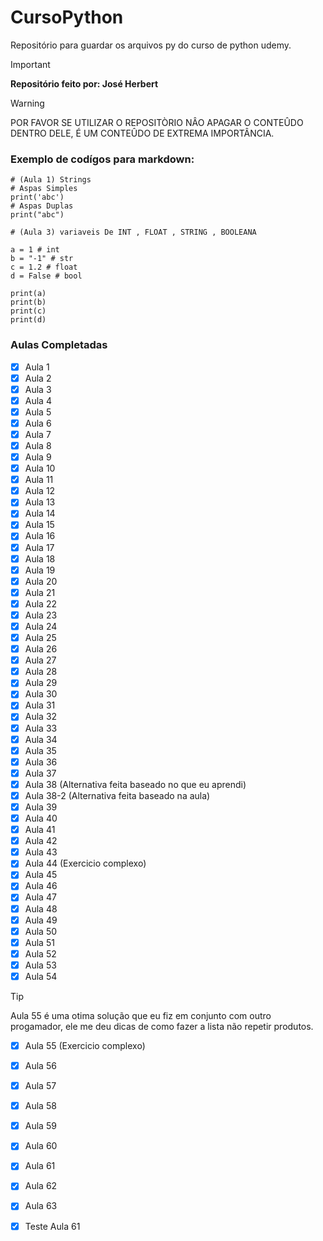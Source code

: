 # CursoPython

Repositório para guardar os arquivos py do curso de python udemy.
> [!IMPORTANT]
> **Repositório feito por: José Herbert**

> [!WARNING]
> POR FAVOR SE UTILIZAR O REPOSITÒRIO NÂO APAGAR O CONTEÛDO DENTRO DELE,
> É UM CONTEÛDO DE EXTREMA IMPORTÂNCIA.

### Exemplo de codígos para markdown:
```
# (Aula 1) Strings
# Aspas Simples
print('abc')
# Aspas Duplas
print("abc")
```
```
# (Aula 3) variaveis De INT , FLOAT , STRING , BOOLEANA

a = 1 # int
b = "-1" # str
c = 1.2 # float
d = False # bool

print(a)
print(b)
print(c)
print(d)
```

### Aulas Completadas

- [x] Aula 1
- [x] Aula 2
- [x] Aula 3 
- [x] Aula 4
- [x] Aula 5
- [x] Aula 6
- [x] Aula 7
- [x] Aula 8
- [x] Aula 9
- [x] Aula 10
- [x] Aula 11
- [x] Aula 12
- [x] Aula 13
- [x] Aula 14
- [x] Aula 15
- [x] Aula 16
- [x] Aula 17
- [x] Aula 18
- [x] Aula 19
- [x] Aula 20
- [x] Aula 21
- [x] Aula 22
- [x] Aula 23
- [x] Aula 24
- [x] Aula 25
- [x] Aula 26
- [x] Aula 27
- [x] Aula 28
- [x] Aula 29
- [x] Aula 30
- [x] Aula 31
- [x] Aula 32
- [x] Aula 33
- [x] Aula 34
- [x] Aula 35
- [x] Aula 36
- [x] Aula 37
- [x] Aula 38   (Alternativa feita baseado no que eu aprendi)
- [x] Aula 38-2 (Alternativa feita baseado na aula)
- [x] Aula 39
- [x] Aula 40
- [x] Aula 41
- [x] Aula 42
- [x] Aula 43
- [x] Aula 44   (Exercicio complexo)
- [x] Aula 45
- [x] Aula 46
- [x] Aula 47
- [x] Aula 48
- [x] Aula 49
- [x] Aula 50
- [x] Aula 51
- [x] Aula 52
- [x] Aula 53
- [x] Aula 54

> [!TIP]
> Aula 55 é uma otima solução que eu fiz em conjunto com outro progamador,
> ele me deu dicas de como fazer a lista não repetir produtos.
- [x] Aula 55   (Exercicio complexo)

- [x] Aula 56
- [x] Aula 57
- [x] Aula 58
- [x] Aula 59
- [x] Aula 60
- [x] Aula 61
- [x] Aula 62
- [x] Aula 63

- [x] Teste Aula 61
